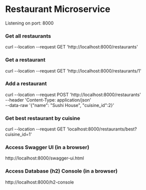 # Restaurant Microservice

Listening on port: 8000

### Get all restaurants
curl --location --request GET 'http://localhost:8000/restaurants'

### Get a restaurant
curl --location --request GET 'http://localhost:8000/restaurants/1'

### Add a restaurant
curl --location --request POST 'http://localhost:8000/restaurants' \
--header 'Content-Type: application/json' \
--data-raw '{"name": "Sushi House", "cuisine_id":2}'

### Get best restaurant by cuisine
curl --location --request GET 'localhost:8000/restaurants/best?cuisine_id=1'

### Access Swagger UI (in a browser)
http://localhost:8000/swagger-ui.html

### Access Database (h2) Console (in a browser)
http://localhost:8000/h2-console